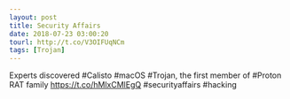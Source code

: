 ```yaml
---
layout: post
title: Security Affairs
date: 2018-07-23 03:00:20
tourl: http://t.co/V3OIFUqNCm
tags: [Trojan]
---
```

Experts discovered #Calisto #macOS #Trojan, the first member of #Proton RAT family
https://t.co/hMlxCMlEgQ
#securityaffairs #hacking